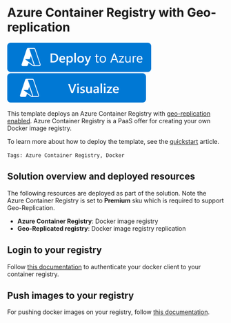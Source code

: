 # Azure Container Registry with Geo-replication

[![Deploy To Azure](https://raw.githubusercontent.com/Azure/azure-quickstart-templates/master/1-CONTRIBUTION-GUIDE/images/deploytoazure.svg?sanitize=true)](https://portal.azure.com/#create/Microsoft.Template/uri/https%3A%2F%2Fraw.githubusercontent.com%2FPrezSeah%2Fgalleryres%2Fmain%2Fresource-template-automation%2Fmicrosoft.containerregistry%2Fcontainer-registry-geo-replication%2Fazuredeploy.json)
[![Visualize](https://raw.githubusercontent.com/Azure/azure-quickstart-templates/master/1-CONTRIBUTION-GUIDE/images/visualizebutton.svg?sanitize=true)](http://armviz.io/#/?load=https%3A%2F%2Fraw.githubusercontent.com%2FPrezSeah%2Fgalleryres%2Fmain%2Fresource-template-automation%2Fmicrosoft.containerregistry%2Fcontainer-registry-geo-replication%2Fazuredeploy.json)

This template deploys an Azure Container Registry with [geo-replication enabled](https://docs.microsoft.com/azure/container-registry/container-registry-geo-replication). Azure Container Registry is a PaaS offer for creating your own Docker image registry.

To learn more about how to deploy the template, see the [quickstart](https://docs.microsoft.com/azure/container-registry/container-registry-get-started-geo-replication-template) article.

`Tags: Azure Container Registry, Docker`

## Solution overview and deployed resources

The following resources are deployed as part of the solution. Note the Azure Container Registry is set to **Premium** sku which is required to support Geo-Replication.

- **Azure Container Registry**: Docker image registry
- **Geo-Replicated registry**:  Docker image registry replication

## Login to your registry

Follow [this documentation](https://docs.microsoft.com/azure/container-registry/container-registry-authentication) to authenticate your docker client to your container registry.

## Push images to your registry

For pushing docker images on your registry, follow [this documentation](https://docs.microsoft.com/azure/container-registry/container-registry-get-started-docker-cli).
